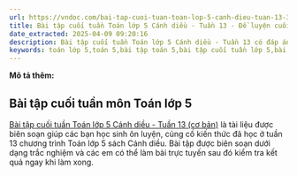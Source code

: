 ```yaml
---
url: https://vndoc.com/bai-tap-cuoi-tuan-toan-lop-5-canh-dieu-tuan-13-332419
title: Bài tập cuối tuần Toán lớp 5 Cánh diều - Tuần 13 - Đề luyện cuối tuần môn Toán lớp 5 - VnDoc.com
date_extracted: 2025-04-09 09:20:16
description: Bài tập cuối tuần Toán lớp 5 Cánh diều - Tuần 13 có đáp án giúp các em học sinh ôn tập, nâng cao kỹ năng giải Toán.
keywords: toán lớp 5,toán 5,bài tập toán 5,bài tập cuối tuần lớp 5,bài tập toán lớp 5,bài tập cuối tuần 13 lớp 5,bài tập cuối tuần lớp 5 tuần 13,phiếu bài tập toán lớp 5 tuần 13,phiếu bài tập toán tuần 13 lớp 5,Đề kiểm tra cuối tuần môn Toán lớp 5 Tuần 13,Đề kiểm tra cuối tuần môn Toán lớp 5,Bài tập cuối tuần môn Toán lớp 5,giải Toán lớp 5,giải bài tập toán 5,bài tập cuối tuần toán 5 cánh diều,bài tập cuối tuần toán lớp 5 cánh diều tuần 13
---
```


**Mô tả thêm:**
## Bài tập cuối tuần môn Toán lớp 5
[Bài tập cuối tuần Toán lớp 5 Cánh diều - Tuần 13 \(cơ bản\)](<https://vndoc.com/bai-tap-cuoi-tuan-toan-lop-5-canh-dieu-tuan-13-332419>) là tài liệu được biên soạn giúp các bạn học sinh ôn luyện, củng cố kiến thức đã học ở tuần 13 chương trình Toán lớp 5 sách Cánh diều. Bài tập được biên soạn dưới dạng trắc nghiệm và các em có thể làm bài trực tuyến sau đó kiểm tra kết quả ngay khi làm xong.
